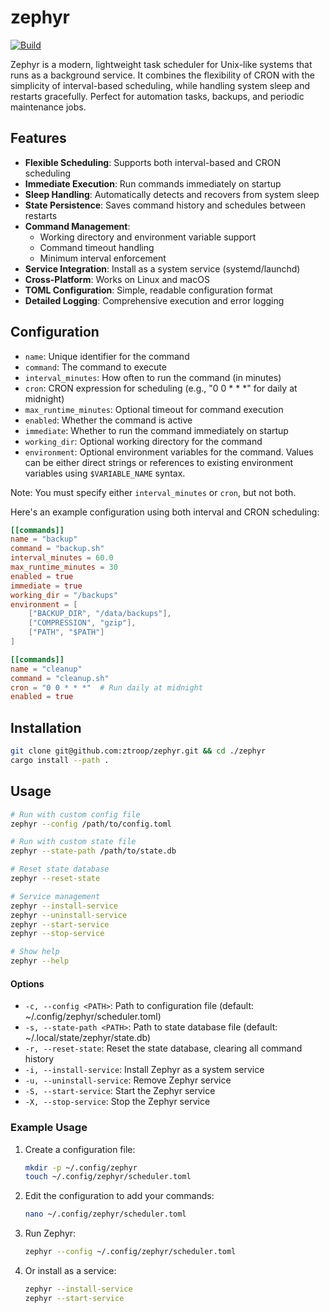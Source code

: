 # zephyr

[![Build](https://github.com/ztroop/zephyr/actions/workflows/build.yml/badge.svg)](https://github.com/ztroop/zephyr/actions/workflows/build.yml)

Zephyr is a modern, lightweight task scheduler for Unix-like systems that runs as a background service. It combines the flexibility of CRON with the simplicity of interval-based scheduling, while handling system sleep and restarts gracefully. Perfect for automation tasks, backups, and periodic maintenance jobs.

## Features

- **Flexible Scheduling**: Supports both interval-based and CRON scheduling
- **Immediate Execution**: Run commands immediately on startup
- **Sleep Handling**: Automatically detects and recovers from system sleep
- **State Persistence**: Saves command history and schedules between restarts
- **Command Management**:
  - Working directory and environment variable support
  - Command timeout handling
  - Minimum interval enforcement
- **Service Integration**: Install as a system service (systemd/launchd)
- **Cross-Platform**: Works on Linux and macOS
- **TOML Configuration**: Simple, readable configuration format
- **Detailed Logging**: Comprehensive execution and error logging

## Configuration

- `name`: Unique identifier for the command
- `command`: The command to execute
- `interval_minutes`: How often to run the command (in minutes)
- `cron`: CRON expression for scheduling (e.g., "0 0 \* \* \*" for daily at midnight)
- `max_runtime_minutes`: Optional timeout for command execution
- `enabled`: Whether the command is active
- `immediate`: Whether to run the command immediately on startup
- `working_dir`: Optional working directory for the command
- `environment`: Optional environment variables for the command. Values can be either direct strings or references to existing environment variables using `$VARIABLE_NAME` syntax.

Note: You must specify either `interval_minutes` or `cron`, but not both.

Here's an example configuration using both interval and CRON scheduling:

```toml
[[commands]]
name = "backup"
command = "backup.sh"
interval_minutes = 60.0
max_runtime_minutes = 30
enabled = true
immediate = true
working_dir = "/backups"
environment = [
    ["BACKUP_DIR", "/data/backups"],
    ["COMPRESSION", "gzip"],
    ["PATH", "$PATH"]
]

[[commands]]
name = "cleanup"
command = "cleanup.sh"
cron = "0 0 * * *"  # Run daily at midnight
enabled = true
```

## Installation

```sh
git clone git@github.com:ztroop/zephyr.git && cd ./zephyr
cargo install --path .
```

## Usage

```bash
# Run with custom config file
zephyr --config /path/to/config.toml

# Run with custom state file
zephyr --state-path /path/to/state.db

# Reset state database
zephyr --reset-state

# Service management
zephyr --install-service
zephyr --uninstall-service
zephyr --start-service
zephyr --stop-service

# Show help
zephyr --help
```

#### Options

- `-c, --config <PATH>`: Path to configuration file (default: ~/.config/zephyr/scheduler.toml)
- `-s, --state-path <PATH>`: Path to state database file (default: ~/.local/state/zephyr/state.db)
- `-r, --reset-state`: Reset the state database, clearing all command history
- `-i, --install-service`: Install Zephyr as a system service
- `-u, --uninstall-service`: Remove Zephyr service
- `-S, --start-service`: Start the Zephyr service
- `-X, --stop-service`: Stop the Zephyr service

### Example Usage

1. Create a configuration file:

   ```bash
   mkdir -p ~/.config/zephyr
   touch ~/.config/zephyr/scheduler.toml
   ```

2. Edit the configuration to add your commands:

   ```bash
   nano ~/.config/zephyr/scheduler.toml
   ```

3. Run Zephyr:

   ```bash
   zephyr --config ~/.config/zephyr/scheduler.toml
   ```

4. Or install as a service:
   ```bash
   zephyr --install-service
   zephyr --start-service
   ```
